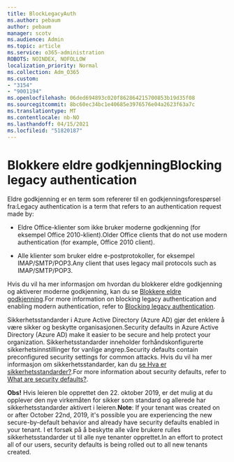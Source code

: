```yaml
---
title: BlockLegacyAuth
ms.author: pebaum
author: pebaum
manager: scotv
ms.audience: Admin
ms.topic: article
ms.service: o365-administration
ROBOTS: NOINDEX, NOFOLLOW
localization_priority: Normal
ms.collection: Adm_O365
ms.custom:
- "3154"
- "9001194"
ms.openlocfilehash: 06ded694893c020f862864215700853b19d35f08
ms.sourcegitcommit: 8bc60ec34bc1e40685e3976576e04a2623f63a7c
ms.translationtype: MT
ms.contentlocale: nb-NO
ms.lasthandoff: 04/15/2021
ms.locfileid: "51820187"
---
```

# <a name="blocking-legacy-authentication"></a><span data-ttu-id="3b314-102">Blokkere eldre godkjenning</span><span class="sxs-lookup"><span data-stu-id="3b314-102">Blocking legacy authentication</span></span>

<span data-ttu-id="3b314-103">Eldre godkjenning er en term som refererer til en godkjenningsforespørsel fra:</span><span class="sxs-lookup"><span data-stu-id="3b314-103">Legacy authentication is a term that refers to an authentication request made by:</span></span>

- <span data-ttu-id="3b314-104">Eldre Office-klienter som ikke bruker moderne godkjenning (for eksempel Office 2010-klient).</span><span class="sxs-lookup"><span data-stu-id="3b314-104">Older Office clients that do not use modern authentication (for example, Office 2010 client).</span></span>

- <span data-ttu-id="3b314-105">Alle klienter som bruker eldre e-postprotokoller, for eksempel IMAP/SMTP/POP3.</span><span class="sxs-lookup"><span data-stu-id="3b314-105">Any client that uses legacy mail protocols such as IMAP/SMTP/POP3.</span></span>

<span data-ttu-id="3b314-106">Hvis du vil ha mer informasjon om hvordan du blokkerer eldre godkjenning og aktiverer moderne godkjenning, kan du se [Blokkere eldre godkjenning](https://docs.microsoft.com/azure/active-directory/conditional-access/concept-conditional-access-block-legacy-authentication).</span><span class="sxs-lookup"><span data-stu-id="3b314-106">For more information on blocking legacy authentication and enabling modern authentication, refer to [Blocking legacy authentication](https://docs.microsoft.com/azure/active-directory/conditional-access/concept-conditional-access-block-legacy-authentication).</span></span>

<span data-ttu-id="3b314-107">Sikkerhetsstandarder i Azure Active Directory (Azure AD) gjør det enklere å være sikker og beskytte organisasjonen.</span><span class="sxs-lookup"><span data-stu-id="3b314-107">Security defaults in Azure Active Directory (Azure AD) make it easier to be secure and help protect your organization.</span></span> <span data-ttu-id="3b314-108">Sikkerhetsstandarder inneholder forhåndskonfigurerte sikkerhetsinnstillinger for vanlige angrep.</span><span class="sxs-lookup"><span data-stu-id="3b314-108">Security defaults contain preconfigured security settings for common attacks.</span></span>
<span data-ttu-id="3b314-109">Hvis du vil ha mer informasjon om sikkerhetsstandarder, kan du [se Hva er sikkerhetsstandarder?](https://docs.microsoft.com/azure/active-directory/fundamentals/concept-fundamentals-security-defaults).</span><span class="sxs-lookup"><span data-stu-id="3b314-109">For more information about security defaults, refer to [What are security defaults?](https://docs.microsoft.com/azure/active-directory/fundamentals/concept-fundamentals-security-defaults).</span></span> 

<span data-ttu-id="3b314-110">**Obs!** Hvis leieren ble opprettet den 22. oktober 2019, er det mulig at du opplever den nye virkemåten for sikker som standard og allerede har sikkerhetsstandarder aktivert i leieren.</span><span class="sxs-lookup"><span data-stu-id="3b314-110">**Note**:  If your tenant was created on or after October 22nd, 2019, it's possible you are experiencing the new secure-by-default behavior and already have security defaults enabled in your tenant.</span></span>  <span data-ttu-id="3b314-111">I et forsøk på å beskytte alle våre brukere rulles sikkerhetsstandarder ut til alle nye tenanter opprettet.</span><span class="sxs-lookup"><span data-stu-id="3b314-111">In an effort to protect all of our users, security defaults is being rolled out to all new tenants created.</span></span>
